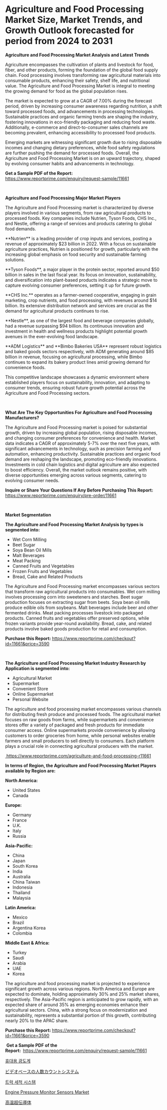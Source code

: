 <p><h1>Agriculture and Food Processing Market Size, Market Trends, and Growth Outlook forecasted for period from 2024 to 2031</h1></p><p><strong>Agriculture and Food Processing Market Analysis and Latest Trends</strong></p>
<p><p>Agriculture encompasses the cultivation of plants and livestock for food, fiber, and other products, forming the foundation of the global food supply chain. Food processing involves transforming raw agricultural materials into consumable products, enhancing their safety, shelf life, and nutritional value. The Agriculture and Food Processing Market is integral to meeting the growing demand for food as the global population rises.</p><p>The market is expected to grow at a CAGR of 7.00% during the forecast period, driven by increasing consumer awareness regarding nutrition, a shift toward processed foods, and advancements in processing technologies. Sustainable practices and organic farming trends are shaping the industry, fostering innovations in eco-friendly packaging and reducing food waste. Additionally, e-commerce and direct-to-consumer sales channels are becoming prevalent, enhancing accessibility to processed food products. </p><p>Emerging markets are witnessing significant growth due to rising disposable incomes and changing dietary preferences, while food safety regulations are further pushing the demand for processed foods. Overall, the Agriculture and Food Processing Market is on an upward trajectory, shaped by evolving consumer habits and advancements in technology.</p></p>
<p><strong>Get a Sample PDF of the Report:&nbsp;</strong> <a href="https://www.reportprime.com/enquiry/request-sample/11661">https://www.reportprime.com/enquiry/request-sample/11661</a></p>
<p>&nbsp;</p>
<p><strong>Agriculture and Food Processing Major Market Players</strong></p>
<p><p>The Agriculture and Food Processing market is characterized by diverse players involved in various segments, from raw agricultural products to processed foods. Key companies include Nutrien, Tyson Foods, CHS Inc., and Nestle, offering a range of services and products catering to global food demands.</p><p>**Nutrien** is a leading provider of crop inputs and services, posting a revenue of approximately $23 billion in 2022. With a focus on sustainable agriculture practices, Nutrien is positioned for growth, particularly with the increasing global emphasis on food security and sustainable farming solutions.</p><p>**Tyson Foods**, a major player in the protein sector, reported around $50 billion in sales in the last fiscal year. Its focus on innovation, sustainability, and diversification into plant-based products indicates a strategic move to capture evolving consumer preferences, setting it up for future growth.</p><p>**CHS Inc.** operates as a farmer-owned cooperative, engaging in grain marketing, crop nutrients, and food processing, with revenues around $14 billion. Its extensive distribution network and services are crucial as the demand for agricultural products continues to rise.</p><p>**Nestle**, as one of the largest food and beverage companies globally, had a revenue surpassing $94 billion. Its continuous innovation and investment in health and wellness products highlight potential growth avenues in the ever-evolving food landscape.</p><p>**ADM Logistics** and **Bimbo Bakeries USA** represent robust logistics and baked goods sectors respectively, with ADM generating around $85 billion in revenue, focusing on agricultural processing, while Bimbo continues to expand its bakery product lines amid growing demand for convenience foods.</p><p>This competitive landscape showcases a dynamic environment where established players focus on sustainability, innovation, and adapting to consumer trends, ensuring robust future growth potential across the Agriculture and Food Processing sectors.</p></p>
<p>&nbsp;</p>
<p><strong>What Are The Key Opportunities For Agriculture and Food Processing Manufacturers?</strong></p>
<p><p>The Agriculture and Food Processing market is poised for substantial growth, driven by increasing global population, rising disposable incomes, and changing consumer preferences for convenience and health. Market data indicates a CAGR of approximately 5-7% over the next five years, with significant advancements in technology, such as precision farming and automation, enhancing productivity. Sustainable practices and organic food demand are reshaping the landscape, promoting eco-friendly innovations. Investments in cold chain logistics and digital agriculture are also expected to boost efficiency. Overall, the market outlook remains positive, with diverse opportunities emerging across various segments, catering to evolving consumer needs.</p></p>
<p><strong>Inquire or Share Your Questions If Any Before Purchasing This Report:</strong> <a href="https://www.reportprime.com/enquiry/pre-order/11661">https://www.reportprime.com/enquiry/pre-order/11661</a></p>
<p>&nbsp;</p>
<p><strong>Market Segmentation</strong></p>
<p><strong>The Agriculture and Food Processing Market Analysis by types is segmented into:</strong></p>
<p><ul><li>Wet Corn Milling</li><li>Beet Sugar</li><li>Soya Bean Oil Mills</li><li>Malt Beverages</li><li>Meat Packing</li><li>Canned Fruits and Vegetables</li><li>Frozen Fruits and Vegetables</li><li>Bread, Cake and Related Products</li></ul></p>
<p><p>The Agriculture and Food Processing market encompasses various sectors that transform raw agricultural products into consumables. Wet corn milling involves processing corn into sweeteners and starches. Beet sugar production focuses on extracting sugar from beets. Soya bean oil mills produce edible oils from soybeans. Malt beverages include beer and other fermented drinks. Meat packing processes livestock into packaged products. Canned fruits and vegetables offer preserved options, while frozen variants provide year-round availability. Bread, cake, and related products involve baked goods production for retail and consumption.</p></p>
<p><strong>Purchase this Report:&nbsp;</strong><a href="https://www.reportprime.com/checkout?id=11661&price=3590">https://www.reportprime.com/checkout?id=11661&price=3590</a></p>
<p>&nbsp;</p>
<p><strong>The Agriculture and Food Processing Market Industry Research by Application is segmented into:</strong></p>
<p><ul><li>Agricultural Market</li><li>Supermarket</li><li>Convenient Store</li><li>Online Supermarket</li><li>Personal Website</li></ul></p>
<p><p>The agriculture and food processing market encompasses various channels for distributing fresh produce and processed foods. The agricultural market focuses on raw goods from farms, while supermarkets and convenience stores offer a variety of packaged and fresh products for immediate consumer access. Online supermarkets provide convenience by allowing customers to order groceries from home, while personal websites enable farmers and small producers to sell directly to consumers. Each platform plays a crucial role in connecting agricultural producers with the market.</p></p>
<p><a href="https://www.reportprime.com/agriculture-and-food-processing-r11661">&nbsp;https://www.reportprime.com/agriculture-and-food-processing-r11661</a></p>
<p><strong>In terms of Region, the Agriculture and Food Processing Market Players available by Region are:</strong></p>
<p>
    <p> <strong> North America: </strong>
        <ul>
            <li>United States</li>
            <li>Canada</li>
        </ul>
        </p> 
    <p> <strong> Europe: </strong>
        <ul>
            <li>Germany</li>
            <li>France</li>
            <li>U.K.</li>
            <li>Italy</li>
            <li>Russia</li>
        </ul>
        </p> 
    <p> <strong> Asia-Pacific: </strong>
        <ul>
            <li>China</li>
            <li>Japan</li>
            <li>South Korea</li>
            <li>India</li>
            <li>Australia</li>
            <li>China Taiwan</li>
            <li>Indonesia</li>
            <li>Thailand</li>
            <li>Malaysia</li>
        </ul>
        </p> 
    <p> <strong> Latin America: </strong>
        <ul>
            <li>Mexico</li>
            <li>Brazil</li>
            <li>Argentina Korea</li>
            <li>Colombia</li>
        </ul>
        </p> 
    <p> <strong> Middle East & Africa: </strong>
        <ul>
            <li>Turkey</li>
            <li>Saudi</li>
            <li>Arabia</li>
            <li>UAE</li>
            <li>Korea</li>
        </ul>
    </p>
    </p>
<p><p>The agriculture and food processing market is projected to experience significant growth across various regions. North America and Europe are expected to dominate, holding approximately 30% and 25% market shares, respectively. The Asia-Pacific region is anticipated to grow rapidly, with an expected share of around 35% as emerging economies enhance their agricultural sectors. China, with a strong focus on modernization and sustainability, represents a substantial portion of this growth, contributing nearly 20% to the APAC share.</p></p>
<p><strong>Purchase this Report: </strong><a href="https://www.reportprime.com/checkout?id=11661&price=3590">https://www.reportprime.com/checkout?id=11661&price=3590</a></p>
<p>&nbsp;<strong>Get a Sample PDF of the Report:&nbsp;&nbsp;</strong><a href="https://www.reportprime.com/enquiry/request-sample/11661">https://www.reportprime.com/enquiry/request-sample/11661</a></p>
<p><strong></strong></p>
<p><p><a href="https://medium.com/@pwhkjukf5/2024%EB%85%84%EB%B6%80%ED%84%B0-2031%EB%85%84%EA%B9%8C%EC%A7%80%EC%9D%98-%ED%9C%B4%EB%8C%80%EC%9A%A9-%EA%B4%91%EB%8F%84%EA%B3%84-%EC%8B%9C%EC%9E%A5-%EC%84%B1%EC%9E%A5-%EC%A0%84%EB%A7%9D%EC%9D%80-%EC%97%B0%ED%8F%89%EA%B7%A0-6-9-fb5296bca4c3">휴대용 광도계</a></p><p><a href="https://medium.com/@kristynbcf/%E5%8B%95%E7%94%BB%E3%83%99%E3%83%BC%E3%82%B9%E3%81%AE%E4%BA%BA%E5%93%A1%E3%82%AB%E3%82%A6%E3%83%B3%E3%83%88%E3%82%B7%E3%82%B9%E3%83%86%E3%83%A0%E5%B8%82%E5%A0%B4-%E3%82%B0%E3%83%AD%E3%83%BC%E3%83%90%E3%83%AB%E5%B8%82%E5%A0%B4%E3%81%AE%E5%8B%95%E5%90%91%E3%81%A8%E5%9C%B0%E5%9F%9F%E5%88%86%E6%9E%90-2024%E5%B9%B4-2031%E5%B9%B4-f286aec79bd2">ビデオベースの人数カウントシステム</a></p><p><a href="https://medium.com/@trevorkruvalis5678/%EC%8B%9C%EC%9E%A5-%ED%86%B5%EC%B0%B0%EB%A0%A5-%EA%B8%80%EB%A1%9C%EB%B2%8C-%ED%8A%B8%EB%9F%AD-%EC%84%B8%EC%B2%99-%EC%8B%9C%EC%8A%A4%ED%85%9C-%EC%8B%9C%EC%9E%A5-%EC%98%88%EC%B8%A1-%EB%B0%8F-%ED%98%81%EC%8B%A0-%EB%8F%99%ED%96%A5-2024-2031-c18c52b6ac08">트럭 세척 시스템</a></p><p><a href="https://issuu.com/reportprime-2/docs/engine-pressure-monitor-sensors-mar_7a085791f3bcae">Engine Pressure Monitor Sensors Market</a></p><p><a href="https://medium.com/@kristynbcf/%E8%A3%BD%E5%93%81%E3%82%BF%E3%82%A4%E3%83%97-%E7%AC%AC1%E4%B8%96%E4%BB%A3ht%E8%B6%85%E4%BC%9D%E5%B0%8E%E4%BD%93-%E7%AC%AC2%E4%B8%96%E4%BB%A3ht%E8%B6%85%E4%BC%9D%E5%B0%8E%E4%BD%93-%E3%82%A8%E3%83%B3%E3%83%89%E3%83%A6%E3%83%BC%E3%82%B9-%E3%82%A8%E3%83%8D%E3%83%AB%E3%82%AE%E3%83%BC-%E5%8C%BB%E7%99%82-%E7%A0%94%E7%A9%B6-%E7%94%A3%E6%A5%AD-%E3%81%9D%E3%81%AE%E4%BB%96-%E3%81%8A%E3%82%88%E3%81%B3%E5%9C%B0%E5%9F%9F2024-2031%E3%81%AB%E9%96%A2%E3%81%99%E3%82%8B%E9%AB%98%E6%B8%A9%E8%B6%85%E4%BC%9D%E5%B0%8E%E4%BD%93%E5%B8%82%E5%A0%B4%E3%83%AC%E3%83%9D%E3%83%BC%E3%83%88-adc2b1da6bdb">高温超伝導体</a></p></p>
